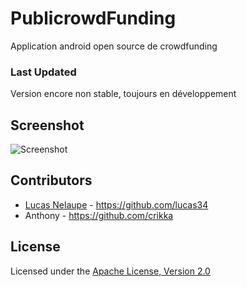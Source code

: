 # PublicrowdFunding

Application android open source de crowdfunding 

### Last Updated

Version encore non stable, toujours en développement

## Screenshot

![Screenshot](https://github.com/Crikka/appli-libre/blob/master/screen/mutliscreen.png)

## Contributors

* [Lucas Nelaupe](http://www.lucasnelaupe.fr/) - <https://github.com/lucas34>
* Anthony - <https://github.com/crikka>

## License

Licensed under the [Apache License, Version 2.0](http://www.apache.org/licenses/LICENSE-2.0.html)


